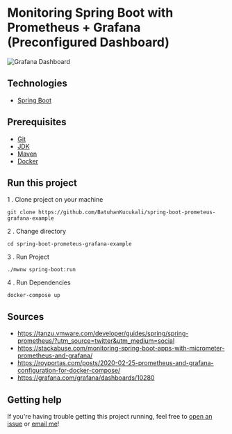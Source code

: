 # Monitoring Spring Boot with Prometheus + Grafana (Preconfigured Dashboard)

![Grafana Dashboard](https://github.com/BatuhanKucukali/spring-boot-prometeus-grafana-example/grafana-dashboard.png?raw=true "Grafana Dashboard")

## Technologies
* [Spring Boot](https://spring.io/)

## Prerequisites
* [Git](https://git-scm.com/book/en/v2/Getting-Started-Installing-Git)
* [JDK](https://openjdk.java.net/)
* [Maven](https://maven.apache.org/)
* [Docker](https://www.docker.com/)

## Run this project
1 . Clone project on your machine
```
git clone https://github.com/BatuhanKucukali/spring-boot-prometeus-grafana-example
```
2 . Change directory
```
cd spring-boot-prometeus-grafana-example
```
3 . Run Project
```
./mwnw spring-boot:run
```
4 . Run Dependencies
```
docker-compose up
```

## Sources

* https://tanzu.vmware.com/developer/guides/spring/spring-prometheus/?utm_source=twitter&utm_medium=social
* https://stackabuse.com/monitoring-spring-boot-apps-with-micrometer-prometheus-and-grafana/
* https://royportas.com/posts/2020-02-25-prometheus-and-grafana-configuration-for-docker-compose/
* https://grafana.com/grafana/dashboards/10280

## Getting help

If you're having trouble getting this project running, feel free to [open an issue](https://github.com/BatuhanKucukali/spring-boot-prometeus-grafana-example/issues/new) or [email me](mailto:mail@batuhankucukali.com)!